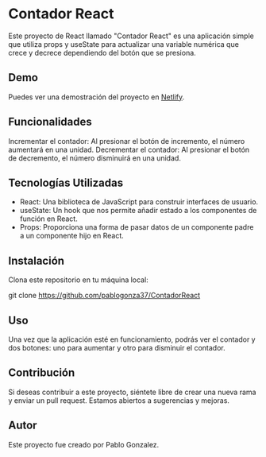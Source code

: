 # Contador React

Este proyecto de React llamado "Contador React" es una aplicación simple que utiliza props y useState para actualizar una variable numérica que crece y decrece dependiendo del botón que se presiona.

## Demo
Puedes ver una demostración del proyecto en [Netlify](https://react-with-count.netlify.app/).

## Funcionalidades

Incrementar el contador: Al presionar el botón de incremento, el número aumentará en una unidad.
Decrementar el contador: Al presionar el botón de decremento, el número disminuirá en una unidad.

## Tecnologías Utilizadas

- React: Una biblioteca de JavaScript para construir interfaces de usuario.
- useState: Un hook que nos permite añadir estado a los componentes de función en React.
- Props: Proporciona una forma de pasar datos de un componente padre a un componente hijo en React.
  
## Instalación
Clona este repositorio en tu máquina local:

git clone https://github.com/pablogonza37/ContadorReact

## Uso
Una vez que la aplicación esté en funcionamiento, podrás ver el contador y dos botones: uno para aumentar y otro para disminuir el contador.

## Contribución
Si deseas contribuir a este proyecto, siéntete libre de crear una nueva rama y enviar un pull request. Estamos abiertos a sugerencias y mejoras.

## Autor
Este proyecto fue creado por Pablo Gonzalez.
